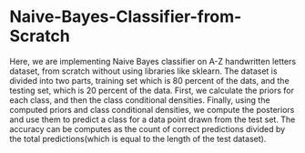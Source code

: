 # Naive-Bayes-Classifier-from-Scratch
Here, we are implementing Naive Bayes classifier on A-Z handwritten letters dataset, from scratch without using libraries like sklearn. The dataset is divided into two parts, training set which is 80 percent of the dats, and the testing set, which is 20 percent of the data.
First, we calculate the priors for each class, and then the class conditional densities.
Finally, using the computed priors and class conditional densities, we compute the posteriors and use them to predict a class for a data point drawn from the test set.
The accuracy can be computes as the count of correct predictions divided by the total predictions(which is equal to the length of the test dataset).
